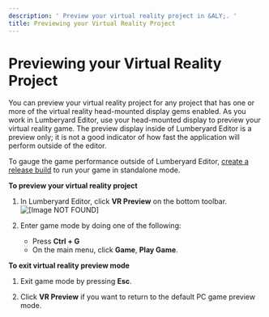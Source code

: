 ```yaml
---
description: ' Preview your virtual reality project in &ALY;. '
title: Previewing your Virtual Reality Project
---
```

# Previewing your Virtual Reality Project<a name="virtual-reality-preview"></a>

You can preview your virtual reality project for any project that has one or more of the virtual reality head\-mounted display gems enabled\. As you work in Lumberyard Editor, use your head\-mounted display to preview your virtual reality game\. The preview display inside of Lumberyard Editor is a preview only; it is not a good indicator of how fast the application will perform outside of the editor\.

To gauge the game performance outside of Lumberyard Editor, [create a release build](asset-bundler-tutorial-release.md) to run your game in standalone mode\.

**To preview your virtual reality project**

1. In Lumberyard Editor, click **VR Preview** on the bottom toolbar\.  
![\[Image NOT FOUND\]](/images/userguide/vr/virtual-reality-preview.png)

1. Enter game mode by doing one of the following:
   + Press **Ctrl \+ G**
   + On the main menu, click **Game**, **Play Game**\.

**To exit virtual reality preview mode**

1. Exit game mode by pressing **Esc**\.

1. Click **VR Preview** if you want to return to the default PC game preview mode\.